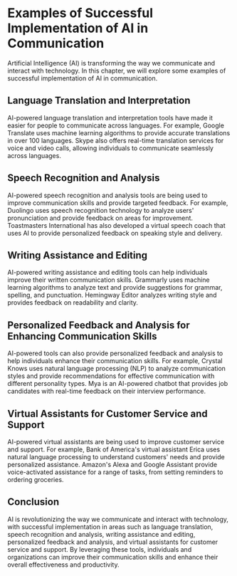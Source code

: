# Examples of Successful Implementation of AI in Communication

Artificial Intelligence (AI) is transforming the way we communicate and interact with technology. In this chapter, we will explore some examples of successful implementation of AI in communication.

Language Translation and Interpretation
---------------------------------------

AI-powered language translation and interpretation tools have made it easier for people to communicate across languages. For example, Google Translate uses machine learning algorithms to provide accurate translations in over 100 languages. Skype also offers real-time translation services for voice and video calls, allowing individuals to communicate seamlessly across languages.

Speech Recognition and Analysis
-------------------------------

AI-powered speech recognition and analysis tools are being used to improve communication skills and provide targeted feedback. For example, Duolingo uses speech recognition technology to analyze users' pronunciation and provide feedback on areas for improvement. Toastmasters International has also developed a virtual speech coach that uses AI to provide personalized feedback on speaking style and delivery.

Writing Assistance and Editing
------------------------------

AI-powered writing assistance and editing tools can help individuals improve their written communication skills. Grammarly uses machine learning algorithms to analyze text and provide suggestions for grammar, spelling, and punctuation. Hemingway Editor analyzes writing style and provides feedback on readability and clarity.

Personalized Feedback and Analysis for Enhancing Communication Skills
---------------------------------------------------------------------

AI-powered tools can also provide personalized feedback and analysis to help individuals enhance their communication skills. For example, Crystal Knows uses natural language processing (NLP) to analyze communication styles and provide recommendations for effective communication with different personality types. Mya is an AI-powered chatbot that provides job candidates with real-time feedback on their interview performance.

Virtual Assistants for Customer Service and Support
---------------------------------------------------

AI-powered virtual assistants are being used to improve customer service and support. For example, Bank of America's virtual assistant Erica uses natural language processing to understand customers' needs and provide personalized assistance. Amazon's Alexa and Google Assistant provide voice-activated assistance for a range of tasks, from setting reminders to ordering groceries.

Conclusion
----------

AI is revolutionizing the way we communicate and interact with technology, with successful implementation in areas such as language translation, speech recognition and analysis, writing assistance and editing, personalized feedback and analysis, and virtual assistants for customer service and support. By leveraging these tools, individuals and organizations can improve their communication skills and enhance their overall effectiveness and productivity.
